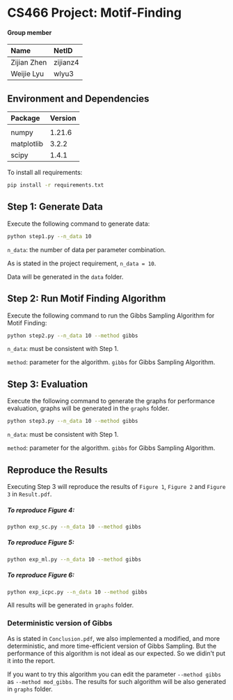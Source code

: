 # CS466 Project: Motif-Finding

#### Group member
|Name|NetID|
|:---|:---|
|Zijian Zhen|zijianz4
|Weijie Lyu|wlyu3


##  Environment and Dependencies
|Package|Version|
|:---|:---|
|||
|numpy|1.21.6
|matplotlib|3.2.2
|scipy|1.4.1

To install all requirements:
```bash
pip install -r requirements.txt
```


<!-- ## Framework:  
<img src="fig/MasEnc.png" width="200"/><img src="/fig/BiteNet.png" width="400"/>  -->

## Step 1: Generate Data

Execute the following command to generate data:
```bash
python step1.py --n_data 10
```
`n_data`: the number of data per parameter combination. 

As is stated in the project requirement, `n_data = 10`.  

Data will be generated in the `data` folder.


## Step 2: Run Motif Finding Algorithm

Execute the following command to run the Gibbs Sampling Algorithm for Motif Finding:
```bash
python step2.py --n_data 10 --method gibbs
```
`n_data`: must be consistent with Step 1. 

`method`: parameter for the algorithm. `gibbs` for Gibbs Sampling Algorithm.


## Step 3: Evaluation

Execute the following command to generate the graphs for performance evaluation, graphs will be generated in the `graphs` folder.
```bash
python step3.py --n_data 10 --method gibbs
```
`n_data`:  must be consistent with Step 1.

`method`: parameter for the algorithm. `gibbs` for Gibbs Sampling Algorithm. 


## Reproduce the Results
Executing Step 3 will reproduce the results of `Figure 1`, `Figure 2` and `Figure 3` in `Result.pdf`. 
##### To reproduce Figure 4:
```bash
python exp_sc.py --n_data 10 --method gibbs
```
##### To reproduce Figure 5:
```bash
python exp_ml.py --n_data 10 --method gibbs
```
##### To reproduce Figure 6:
```bash
python exp_icpc.py --n_data 10 --method gibbs
```

All results will be generated in `graphs` folder.
### Deterministic version of Gibbs

As is stated in `Conclusion.pdf`, we also implemented a modified, and more deterministic, and more time-efficient version of Gibbs Sampling. But the performance of this algorithm is not ideal as our expected. So we didin't put it into the report.

If you want to try this algorithm you can edit the parameter `--method gibbs` as `--method mod_gibbs`. The results for such algorithm will be also generated in `graphs` folder.

